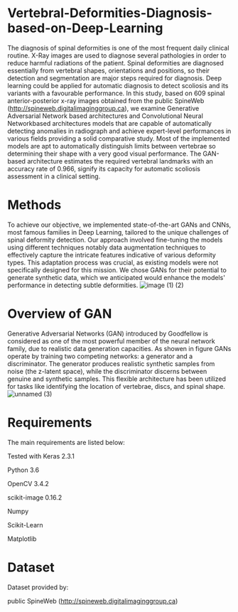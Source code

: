 # Vertebral-Deformities-Diagnosis-based-on-Deep-Learning
The diagnosis of spinal deformities is one of the most frequent daily clinical routine.
X-Ray images are used to diagnose several pathologies in order to reduce harmful radiations of the patient.
Spinal deformities are diagnosed essentially from vertebral shapes, orientations and positions, so their detection and segmentation are major steps required for diagnosis. 
Deep learning could be applied for automatic diagnosis to detect scoliosis and its variants with a favourable performance. In this study, based on 609 spinal anterior-posterior x-ray images obtained from the public SpineWeb (http://spineweb.digitalimaginggroup.ca), we examine Generative Adversarial Network based architectures and Convolutional Neural Networkbased architectures models that are capable of automatically detecting anomalies in radiograph and achieve expert-level performances in various fields providing a solid comparative study.
Most of the implemented models are apt to automatically distinguish limits between vertebrae so determining their shape with a very good visual performance. The GAN-based architecture estimates the required vertebral landmarks with an accuracy rate of 0.966, signify its capacity for automatic scoliosis assessment in a clinical setting.

# Methods
To achieve our objective, we implemented state-of-the-art GANs and CNNs, most famous families in Deep Learning, tailored to the unique challenges of spinal deformity detection. Our approach involved fine-tuning the models using different techniques notably data augmentation techniques to effectively capture the intricate features indicative of various deformity types. This adaptation process was crucial, as existing models were not specifically designed for this mission. We chose GANs for their potential to generate synthetic data, which we anticipated would enhance the models' performance in detecting subtle deformities.
![image (1) (2)](https://github.com/nabinabila/Vertebral-Deformities-Diagnosis-based-on-Deep-Learning/assets/52214161/a5535ca5-ad69-4489-b007-4287f6234268)
# Overview of GAN
Generative Adversarial Networks (GAN) introduced by Goodfellow is considered as one of the most powerful member of the neural network family, due to realistic data generation capacities.
As showen in figure GANs operate by training two competing networks: a generator and a discriminator. The generator produces realistic synthetic samples from noise (the z-latent space), while the discriminator discerns between genuine and synthetic samples. This flexible architecture has been utilized for tasks like identifying the location of vertebrae, discs, and spinal shape.
![unnamed (3)](https://github.com/nabinabila/Vertebral-Deformities-Diagnosis-based-on-Deep-Learning/assets/52214161/03afe3e0-e2bd-46f0-b622-1f67bc4e7683)

# Requirements
The main requirements are listed below:

Tested with Keras 2.3.1

Python 3.6

OpenCV 3.4.2

scikit-image 0.16.2

Numpy

Scikit-Learn

Matplotlib

# Dataset
Dataset provided by:

public SpineWeb (http://spineweb.digitalimaginggroup.ca)
